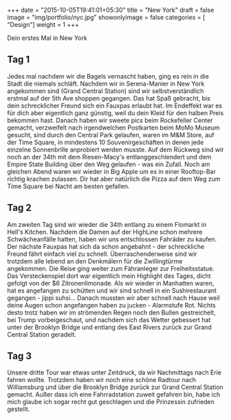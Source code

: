 +++
date = "2015-10-05T19:41:01+05:30"
title = "New York"
draft = false
image = "img/portfolio/nyc.jpg"
showonlyimage = false
categories = [ "Design"]
weight = 1
+++

Dein erstes Mal in New York

<!--more-->

## Tag 1
Jedes mal nachdem wir die Bagels vernascht haben, ging es rein in die Stadt die niemals schläft. Nachdem wir in Serena-Manier in New York  angekommen sind (Grand Central Station) sind wir selbstverständlich erstmal auf der 5th Ave shoppen gegangen. Das hat Spaß gebracht, bis dein schrecklicher Freund sich ein Fauxpas erlaubt hat. Im Endeffekt war es für dich aber eigentlich ganz günstig, weil du dein Kleid für den halben Preis bekommen hast. Danach haben wir sweete pics beim Rockefeller Center gemacht, verzweifelt nach irgendwelchen Postkarten beim MoMo Museum gesucht, sind durch den Central Park gelaufen, waren im M&M Store, auf der Time Square, in mindestens 10 Souvenirgeschäften in denen jede einzelne Sonnenbrille anprobiert werden musste. Auf dem Rückweg sind wir noch an der 34th mit dem Riesen-Macy's entlanggeschlendert und dem Empire State Building über den Weg gelaufen - was ein Zufall. Noch am gleichen Abend waren wir wieder in Big Apple um es in einer Rooftop-Bar richtig krachen zulassen. Dir hat aber natürlich die Pizza auf dem Weg zum Time Square bei Nacht am besten gefallen. 


## Tag 2

Am zweiten Tag sind wir wieder die 34th entlang zu einem Flomarkt in Hell's Kitchen. Nachdem die Damen auf der HighLine schon mehrere Schwächeanfälle hatten, haben wir uns entschlossen Fahräder zu kaufen. Der nächste Fauxpas hat sich da schon angebahnt - der schreckliche Freund fährt einfach viel zu schnell. Überraschenderweise sind wir trotzdem alle lebend an den Denkmälern für die Zwillingtürme angekommen. Die Reise ging weiter zum Fähranleger zur Freiheitsstatue. Das Versteckenspiel dort war eigentlich mein Highlight des Tages, dicht gefolgt von der $6 Zitronenlimonade. Als wir wieder in Manhatten waren, hat es angefangen zu schütten und wir sind schnell in ein Sushirestaurant gegangen - jippi suhsi... 
Danach mussten wir aber schnell nach Hause weil deine Augen schon angefangen haben zu jucken - Alarmstufe Rot. Nichts desto trotz haben wir im strömenden Regen noch den Bullen gestreichelt, bei Trump vorbeigeschaut, und nachdem sich das Wetter gebessert hat unter der Brooklyn Bridge und entlang des East Rivers zurück zur Grand Central Station geradelt. 


## Tag 3

Unsere dritte Tour war etwas unter Zeitdruck, da wir Nachmittags nach Erie fahren wollte. Trotzdem haben wir noch eine schöne Radtour nach Williamsburg und über die Brooklyn Bridge zurück zur Grand Central Station gemacht. Außer dass ich eine Fahrradstation zuweit gefahren bin, habe ich mich glaube ich sogar recht gut geschlagen und die Prinzessin zufrieden gestellt. 